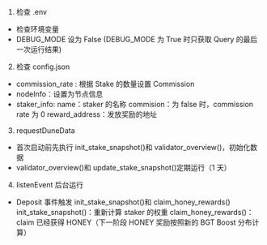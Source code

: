 1. 检查 .env

- 检查环境变量
- DEBUG_MODE 设为 False (DEBUG_MODE 为 True 时只获取 Query 的最后一次运行结果)

2. 检查 config.json

- commission_rate : 根据 Stake 的数量设置 Commission
- nodeInfo：设置为节点信息
- staker_info:
  name：staker 的名称
  commision：为 false 时，commission rate 为 0
  reward_address：发放奖励的地址

3. requestDuneData

- 首次启动前先执行 init_stake_snapshot()和 validator_overview()，初始化数据
- validator_overview()和 update_stake_snapshot()定期运行（1 天）

4. listenEvent 后台运行

- Deposit 事件触发 init_stake_snapshot()和 claim_honey_rewards()
  init_stake_snapshot()：重新计算 staker 的权重
  claim_honey_rewards()：claim 已经获得 HONEY（下一阶段 HONEY 奖励按照新的 BGT Boost 分布计算）
